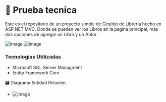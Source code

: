# 📖 Prueba tecnica

Este es el repositorio de un proyecto simple de Gestión de Libreria hecho en ASP.NET MVC. Donde se pueden ver los Libros en la pagina principal, más dos opciones de agregar un Libro y un Autor

![image](https://github.com/user-attachments/assets/8efdd916-708e-4c21-91f8-9c3dd3fe29b1)
![image](https://github.com/user-attachments/assets/91b1c2a4-87a2-480d-87b0-9cbee1f5a236)

### Tecnologias Utilizadas
- Microsoft SQL Server Managment
-  Entity Framework Core

🗃️ Diagrama Entidad Relación
-  ![image](https://github.com/user-attachments/assets/a154eda3-b10a-4fa8-ba1d-08dbda335abc)
